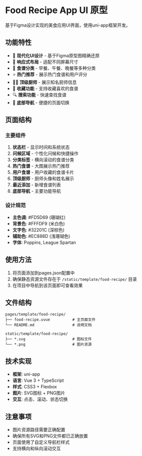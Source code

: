 # Food Recipe App UI 原型

基于Figma设计实现的美食应用UI界面，使用uni-app框架开发。

## 功能特性

- 🎨 **现代化UI设计** - 基于Figma原型图精确还原
- 📱 **响应式布局** - 适配不同屏幕尺寸
- 🍔 **食谱分类** - 早餐、午餐、晚餐等多种分类
- ⭐ **热门推荐** - 展示热门食谱和用户评分
- 👨‍🍳 **顶级厨师** - 展示知名厨师信息
- 💖 **收藏功能** - 支持收藏喜欢的食谱
- 🔍 **搜索功能** - 快速查找食谱
- 📱 **底部导航** - 便捷的页面切换

## 页面结构

### 主要组件
1. **状态栏** - 显示时间和系统状态
2. **问候区域** - 个性化问候和快捷操作
3. **分类标签** - 横向滚动的食谱分类
4. **热门食谱** - 大图展示热门推荐
5. **用户食谱** - 用户收藏的食谱卡片
6. **顶级厨师** - 厨师头像和姓名展示
7. **最近添加** - 新增食谱列表
8. **底部导航** - 主要功能导航

### 设计规范
- **主色调**: #FD5D69 (珊瑚红)
- **背景色**: #FFFDF9 (米白色)
- **文字色**: #32201C (深棕色)
- **辅助色**: #EC888D (浅珊瑚色)
- **字体**: Poppins, League Spartan

## 使用方法

1. 将页面添加到pages.json配置中
2. 确保静态资源文件存在于 `/static/template/food-recipe/` 目录
3. 在项目中导航到该页面即可查看效果

## 文件结构

```
pages/template/food-recipe/
├── food-recipe.uvue          # 主页面文件
└── README.md                 # 说明文档

static/template/food-recipe/
├── *.svg                     # 图标文件
└── *.png                     # 图片资源
```

## 技术实现

- **框架**: uni-app
- **语言**: Vue 3 + TypeScript
- **样式**: CSS3 + Flexbox
- **图片**: SVG图标 + PNG图片
- **交互**: 点击、滚动、状态切换

## 注意事项

- 图片资源路径需要正确配置
- 确保所有SVG和PNG文件都已正确放置
- 页面使用了自定义导航栏样式
- 支持横向和纵向滚动交互